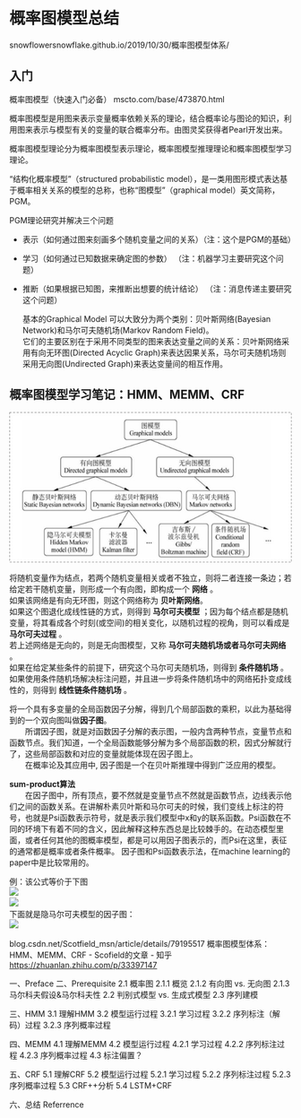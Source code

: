 # 概率图模型总结








snowflowersnowflake.github.io/2019/10/30/概率图模型体系/

## 入门


概率图模型（快速入门必备） mscto.com/base/473870.html


 概率图模型是用图来表示变量概率依赖关系的理论，结合概率论与图论的知识，利用图来表示与模型有关的变量的联合概率分布。由图灵奖获得者Pearl开发出来。
 
 概率图模型理论分为概率图模型表示理论，概率图模型推理理论和概率图模型学习理论。


  “结构化概率模型”（structured probabilistic model），是一类用图形模式表达基于概率相关关系的模型的总称，也称“图模型”（graphical model）英文简称，PGM。




PGM理论研究并解决三个问题

- 表示（如何通过图来刻画多个随机变量之间的关系）（注：这个是PGM的基础）
- 学习（如何通过已知数据来确定图的参数） （注：机器学习主要研究这个问题）
- 推断（如果根据已知图，来推断出想要的统计结论） （注：消息传递主要研究这个问题）




    基本的Graphical Model 可以大致分为两个类别：贝叶斯网络(Bayesian Network)和马尔可夫随机场(Markov Random Field)。  
        它们的主要区别在于采用不同类型的图来表达变量之间的关系：贝叶斯网络采用有向无环图(Directed Acyclic Graph)来表达因果关系，马尔可夫随机场则采用无向图(Undirected Graph)来表达变量间的相互作用。
## 概率图模型学习笔记：HMM、MEMM、CRF
![概率图](_v_images/1596516871_22902.png)

将随机变量作为结点，若两个随机变量相关或者不独立，则将二者连接一条边；若给定若干随机变量，则形成一个有向图，即构成一个 **网络** 。  
如果该网络是有向无环图，则这个网络称为 **贝叶斯网络**。  
如果这个图退化成线性链的方式，则得到 **马尔可夫模型** ；因为每个结点都是随机变量，将其看成各个时刻(或空间)的相关变化，以随机过程的视角，则可以看成是 **马尔可夫过程** 。  
若上述网络是无向的，则是无向图模型，又称 **马尔可夫随机场或者马尔可夫网络** 。  
如果在给定某些条件的前提下，研究这个马尔可夫随机场，则得到 **条件随机场** 。  
如果使用条件随机场解决标注问题，并且进一步将条件随机场中的网络拓扑变成线性的，则得到 **线性链条件随机场** 。




将一个具有多变量的全局函数因子分解，得到几个局部函数的乘积，以此为基础得到的一个双向图叫做**因子图**。  
　　所谓因子图，就是对函数因子分解的表示图，一般内含两种节点，变量节点和函数节点。我们知道，一个全局函数能够分解为多个局部函数的积，因式分解就行了，这些局部函数和对应的变量就能体现在因子图上。  
　　在概率论及其应用中, 因子图是一个在贝叶斯推理中得到广泛应用的模型。


**sum-product算法**  
　　在因子图中，所有顶点，要不然就是变量节点不然就是函数节点，边线表示他们之间的函数关系。在讲解朴素贝叶斯和马尔可夫的时候，我们变线上标注的符 号，也就是Psi函数表示符号，就是表示我们模型中x和y的联系函数。Psi函数在不同的环境下有着不同的含义，因此解释这种东西总是比较棘手的。在动态模型里面，或者任何其他的图概率模型，都是可以用因子图表示的，而Psi在这里，表征的通常都是概率或者条件概率。 因子图和Psi函数表示法，在machine learning的paper中是比较常用的。






例：该公式等价于下图  
![](https://img-blog.csdnimg.cn/20200406103701359.png)  
![](https://www.mscto.com/wp-content/uploads/2020/04/2020040610371869.png)  
下面就是隐马尔可夫模型的因子图：  
![](https://www.mscto.com/wp-content/uploads/2020/04/20200406103810563.png)




















blog.csdn.net/Scotfield_msn/article/details/79195517
概率图模型体系：HMM、MEMM、CRF - Scofield的文章 - 知乎 https://zhuanlan.zhihu.com/p/33397147




一、Preface
二、Prerequisite
    2.1 概率图
        2.1.1 概览
        2.1.2 有向图 vs. 无向图
        2.1.3 马尔科夫假设&马尔科夫性
    2.2 判别式模型 vs. 生成式模型
    2.3 序列建模

三、HMM
    3.1 理解HMM
    3.2 模型运行过程
        3.2.1 学习过程
        3.2.2 序列标注（解码）过程
        3.2.3 序列概率过程

四、MEMM
    4.1 理解MEMM
    4.2 模型运行过程
        4.2.1 学习过程
        4.2.2 序列标注过程
        4.2.3 序列概率过程
    4.3 标注偏置？

五、CRF
    5.1 理解CRF
    5.2 模型运行过程
        5.2.1 学习过程
        5.2.2 序列标注过程
        5.2.3 序列概率过程
    5.3 CRF++分析
    5.4 LSTM+CRF

六、总结
Referrence
















